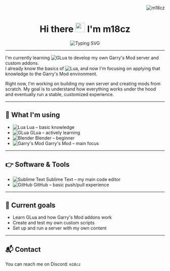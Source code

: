 <!-- Profile views badge -->
<p align="right">
  <img src="https://komarev.com/ghpvc/?username=m18cz&label=Profile%20views&color=0e75b6&style=flat" alt="m18cz" />
</p>

<!-- Animated waving hand + typing effect -->
<h1 align="center">
  Hi there <img src="https://media.giphy.com/media/hvRJCLFzcasrR4ia7z/giphy.gif" width="30px"/> I'm m18cz
</h1>

<p align="center">
  <img src="https://readme-typing-svg.herokuapp.com?font=Fira+Code&size=22&pause=1000&color=00F779&center=true&vCenter=true&width=435&lines=Learning+GLua+for+Garry's+Mod;Future+GMod+Server+Owner;Mod+Maker+in+Progress" alt="Typing SVG" />
</p>

---

I'm currently learning ![GLua](https://img.shields.io/badge/GLua-%231DA1F2?style=flat-square&logo=codeforces&logoColor=white) to develop my own Garry's Mod server and custom addons.  
I already know the basics of ![Lua](https://img.shields.io/badge/Lua-00008B?style=flat-square&logo=lua&logoColor=white), and now I'm focusing on applying that knowledge to the Garry's Mod environment.

Right now, I'm working on building my own server and creating mods from scratch. My goal is to understand how everything works under the hood and eventually run a stable, customized experience.

---

## 🔧 What I'm using

- ![Lua](https://img.shields.io/badge/Lua-00008B?style=flat-square&logo=lua&logoColor=white) Lua – basic knowledge  
- ![GLua](https://img.shields.io/badge/GLua-%231DA1F2?style=flat-square&logo=codeforces&logoColor=white) GLua – actively learning  
- ![Blender](https://img.shields.io/badge/Blender-F5792A?style=flat-square&logo=blender&logoColor=white) Blender – beginner  
- ![Garry's Mod](https://img.shields.io/badge/Garry's%20Mod-1a1a1a?style=flat-square&logo=steam&logoColor=white) Garry's Mod – main focus

---

## 👉 Software & Tools

- ![Sublime Text](https://img.shields.io/badge/Sublime%20Text-FF9800?style=flat-square&logo=sublime-text&logoColor=white) Sublime Text – my main code editor  
- ![GitHub](https://img.shields.io/badge/GitHub-181717?style=flat-square&logo=github&logoColor=white) GitHub – basic push/pull experience

---

## 🎯 Current goals

- Learn GLua and how Garry's Mod addons work  
- Create and test my own custom scripts  
- Set up and run a server with my own content

---

## 📬 Contact

You can reach me on Discord: `m18cz`
